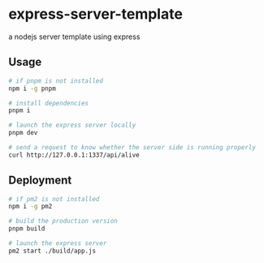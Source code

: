 # express-server-template
a nodejs server template using express

## Usage
```bash
# if pnpm is not installed
npm i -g pnpm

# install dependencies
pnpm i

# launch the express server locally
pnpm dev

# send a request to know whether the server side is running properly
curl http://127.0.0.1:1337/api/alive
```

## Deployment
```bash
# if pm2 is not installed
npm i -g pm2

# build the production version
pnpm build

# launch the express server
pm2 start ./build/app.js
```
